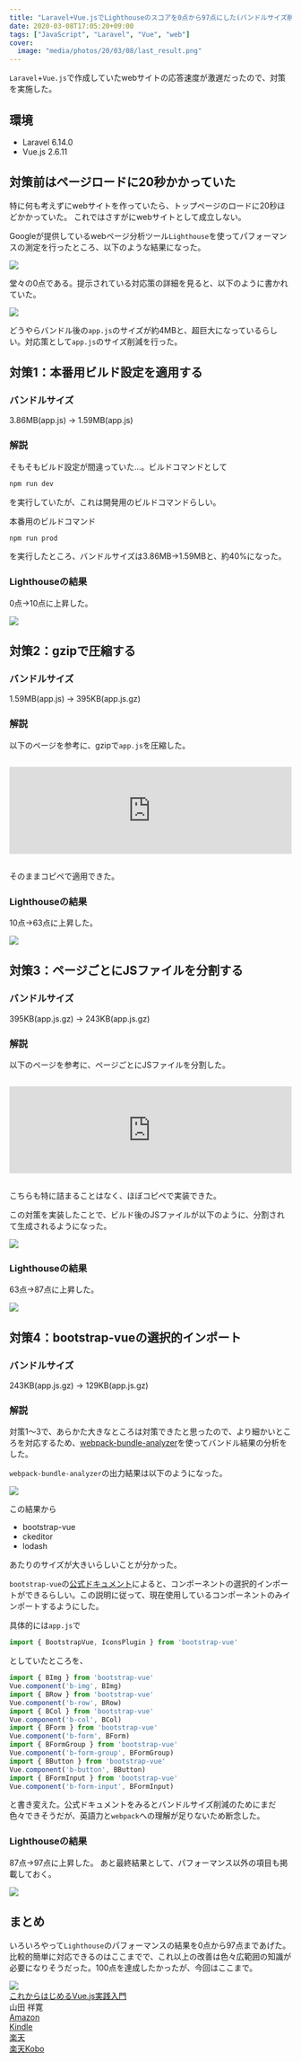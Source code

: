 ```yaml
---
title: "Laravel+Vue.jsでLighthouseのスコアを0点から97点にした(バンドルサイズ削減)"
date: 2020-03-08T17:05:20+09:00
tags: ["JavaScript", "Laravel", "Vue", "web"]
cover:
  image: "media/photos/20/03/08/last_result.png"
---
```


`Laravel`+`Vue.js`で作成していたwebサイトの応答速度が激遅だったので、対策を実施した。

## 環境
- Laravel 6.14.0
- Vue.js 2.6.11

## 対策前はページロードに20秒かかっていた

特に何も考えずにwebサイトを作っていたら、トップページのロードに20秒ほどかかっていた。
これではさすがにwebサイトとして成立しない。

Googleが提供しているwebページ分析ツール`Lighthouse`を使ってパフォーマンスの測定を行ったところ、以下のような結果になった。

![](/media/markdownx/bc20ff14-5ddf-43e3-9a87-c9f308252089.png)

堂々の0点である。提示されている対応策の詳細を見ると、以下のように書かれていた。

![](/media/markdownx/fcb1b288-492b-4239-b97d-9ad4e31c12eb.png)

どうやらバンドル後の`app.js`のサイズが約4MBと、超巨大になっているらしい。対応策として`app.js`のサイズ削減を行った。

## 対策1：本番用ビルド設定を適用する

### バンドルサイズ

3.86MB(app.js) → 1.59MB(app.js)

### 解説

そもそもビルド設定が間違っていた…。ビルドコマンドとして
```bash
npm run dev
```
を実行していたが、これは開発用のビルドコマンドらしい。

本番用のビルドコマンド
```bash
npm run prod
```
を実行したところ、バンドルサイズは3.86MB→1.59MBと、約40%になった。

### Lighthouseの結果

0点→10点に上昇した。

![](/media/markdownx/11dd2923-42a9-4285-ae82-88c6df43218e.png)

## 対策2：gzipで圧縮する

### バンドルサイズ

1.59MB(app.js) → 395KB(app.js.gz)

### 解説

以下のページを参考に、gzipで`app.js`を圧縮した。
<iframe class="hatenablogcard" style="width:100%;height:155px;margin:15px 0;max-width:680px;" title="Apache(Heroku)+laravel+vue.js環境下でgzip圧縮によるサイトパフォーマンス向上 - Qiita" src="https://hatenablog-parts.com/embed?url=https://qiita.com/nittannittan/items/386f5e20478a28413429" frameborder="0" scrolling="no"></iframe>

そのままコピペで適用できた。

### Lighthouseの結果

10点→63点に上昇した。

![](/media/markdownx/e6564e66-03ba-458b-a4e0-89271e8bec6e.png)

## 対策3：ページごとにJSファイルを分割する

### バンドルサイズ

395KB(app.js.gz) → 243KB(app.js.gz)

### 解説

以下のページを参考に、ページごとにJSファイルを分割した。
<iframe class="hatenablogcard" style="width:100%;height:155px;margin:15px 0;max-width:680px;" title="STEP15：Laravel5.7 + Vue2.5 でVueコンポーネント（ページ）毎にJSファイルを分割する - Qiita" src="https://hatenablog-parts.com/embed?url=https://qiita.com/nobu-maple/items/16bfd5cc8c3cc01763a4" frameborder="0" scrolling="no"></iframe>

こちらも特に詰まることはなく、ほぼコピペで実装できた。

この対策を実装したことで、ビルド後のJSファイルが以下のように、分割されて生成されるようになった。

![](/media/markdownx/d67ae45b-e624-4f5d-b32b-92102055dfef.PNG)

### Lighthouseの結果

63点→87点に上昇した。

![](/media/markdownx/052e6f43-ef1c-49bc-9ac0-fbed364858b3.png)

## 対策4：bootstrap-vueの選択的インポート

### バンドルサイズ

243KB(app.js.gz) → 129KB(app.js.gz)

### 解説

対策1～3で、あらかた大きなところは対策できたと思ったので、より細かいところを対応するため、[webpack-bundle-analyzer](https://www.npmjs.com/package/webpack-bundle-analyzer)を使ってバンドル結果の分析をした。

`webpack-bundle-analyzer`の出力結果は以下のようになった。

![](/media/markdownx/64c72a07-1bac-4506-8017-29d663de11e5.png)

この結果から

- bootstrap-vue
- ckeditor
- lodash

あたりのサイズが大きいらしいことが分かった。

`bootstrap-vue`の[公式ドキュメント](https://bootstrap-vue.js.org/docs/#individual-components-and-directives)によると、コンポーネントの選択的インポートができるらしい。この説明に従って、現在使用しているコンポーネントのみインポートするようにした。

具体的には`app.js`で
```js
import { BootstrapVue, IconsPlugin } from 'bootstrap-vue'
```

としていたところを、
```js
import { BImg } from 'bootstrap-vue'
Vue.component('b-img', BImg)
import { BRow } from 'bootstrap-vue'
Vue.component('b-row', BRow)
import { BCol } from 'bootstrap-vue'
Vue.component('b-col', BCol)
import { BForm } from 'bootstrap-vue'
Vue.component('b-form', BForm)
import { BFormGroup } from 'bootstrap-vue'
Vue.component('b-form-group', BFormGroup)
import { BButton } from 'bootstrap-vue'
Vue.component('b-button', BButton)
import { BFormInput } from 'bootstrap-vue'
Vue.component('b-form-input', BFormInput)
```

と書き変えた。公式ドキュメントをみるとバンドルサイズ削減のためにまだ色々できそうだが、英語力と`webpack`への理解が足りないため断念した。

### Lighthouseの結果

87点→97点に上昇した。
あと最終結果として、パフォーマンス以外の項目も掲載しておく。

![](/media/markdownx/fef1b2b8-7df8-4383-9539-f12e17d0c312.png)

## まとめ

いろいろやって`Lighthouse`のパフォーマンスの結果を0点から97点まであげた。比較的簡単に対応できるのはここまでで、これ以上の改善は色々広範囲の知識が必要になりそうだった。100点を達成したかったが、今回はここまで。

<div class="kattene">
    <div class="kattene__imgpart"><a target="_blank" rel="noopener" href="https://www.amazon.co.jp/gp/product/4815601828/ref=as_li_tl?ie=UTF8&camp=247&creative=1211&creativeASIN=4815601828&linkCode=as2&tag=kouya17-22&linkId=47dcceebe3e89e107ae3d6a7f7584b95"><img src="https://ws-fe.amazon-adsystem.com/widgets/q?_encoding=UTF8&MarketPlace=JP&ASIN=4815601828&ServiceVersion=20070822&ID=AsinImage&WS=1&Format=_SL160_&tag=kouya17-22"></a></div>
    <div class="kattene__infopart">
      <div class="kattene__title"><a target="_blank" rel="noopener" href="https://www.amazon.co.jp/gp/product/4815601828/ref=as_li_tl?ie=UTF8&camp=247&creative=1211&creativeASIN=4815601828&linkCode=as2&tag=kouya17-22&linkId=47dcceebe3e89e107ae3d6a7f7584b95">これからはじめるVue.js実践入門</a></div>
      <div class="kattene__description">山田 祥寛</div>
      <div class="kattene__btns __four">
        <div><a class="kattene__btn __orange" target="_blank" rel="noopener" href="https://www.amazon.co.jp/gp/product/4815601828/ref=as_li_tl?ie=UTF8&camp=247&creative=1211&creativeASIN=4815601828&linkCode=as2&tag=kouya17-22&linkId=47dcceebe3e89e107ae3d6a7f7584b95">Amazon</a></div>
        <div><a class="kattene__btn __blue" target="_blank" rel="noopener" href="https://www.amazon.co.jp/gp/product/B07WVXRNH3/ref=as_li_tl?ie=UTF8&camp=247&creative=1211&creativeASIN=B07WVXRNH3&linkCode=as2&tag=kouya17-22&linkId=3d903963bc246455fcf421d63d5e75bb">Kindle</a></div>
        <div><a class="kattene__btn __red" target="_blank" rel="noopener" href="https://hb.afl.rakuten.co.jp/ichiba/1585b2d3.e3af76f2.1585b2d4.494d3f80/?pc=https%3A%2F%2Fitem.rakuten.co.jp%2Fbook%2F15937011%2F&link_type=hybrid_url&ut=eyJwYWdlIjoiaXRlbSIsInR5cGUiOiJoeWJyaWRfdXJsIiwic2l6ZSI6IjI0MHgyNDAiLCJuYW0iOjEsIm5hbXAiOiJyaWdodCIsImNvbSI6MSwiY29tcCI6ImxlZnQiLCJwcmljZSI6MSwiYm9yIjoxLCJjb2wiOjAsImJidG4iOjEsInByb2QiOjB9">楽天</a></div>
        <div><a class="kattene__btn __green" target="_blank" rel="noopener" href="https://hb.afl.rakuten.co.jp/ichiba/1592b466.7f5ea7c8.1592b467.70471b78/?pc=https%3A%2F%2Fitem.rakuten.co.jp%2Frakutenkobo-ebooks%2Ff820f0f6c58739e585c2aaf712e5d6a0%2F&link_type=hybrid_url&ut=eyJwYWdlIjoiaXRlbSIsInR5cGUiOiJoeWJyaWRfdXJsIiwic2l6ZSI6IjI0MHgyNDAiLCJuYW0iOjEsIm5hbXAiOiJyaWdodCIsImNvbSI6MSwiY29tcCI6ImxlZnQiLCJwcmljZSI6MSwiYm9yIjoxLCJjb2wiOjAsImJidG4iOjEsInByb2QiOjB9">楽天Kobo</a></div>
      </div>
    </div>
</div>
